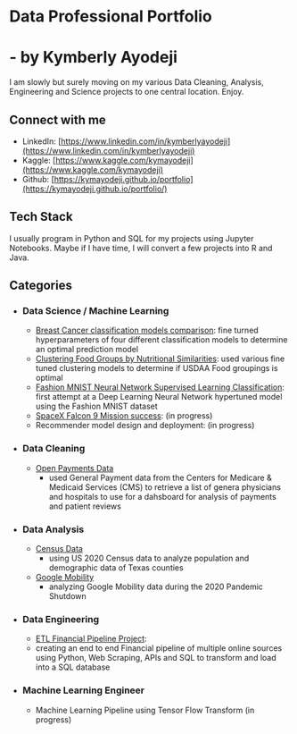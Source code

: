 # Data Professional Portfolio
# - by Kymberly Ayodeji

I am slowly but surely moving on my various Data Cleaning, Analysis, Engineering and Science projects to one central location. Enjoy.

## Connect with me
- LinkedIn: [https://www.linkedin.com/in/kymberlyayodeji](https://www.linkedin.com/in/kymberlyayodeji)
- Kaggle: [https://www.kaggle.com/kymayodeji](https://www.kaggle.com/kymayodeji)
- Github: [https://kymayodeji.github.io/portfolio](https://kymayodeji.github.io/portfolio/)

## Tech Stack
I usually program in Python and SQL for my projects using Jupyter Notebooks. Maybe if I have time, I will convert a few projects into R and Java.

## Categories

- ### Data Science / Machine Learning

  * [Breast Cancer classification models comparison](https://github.com/kymayodeji/cancer_classification/tree/main): fine turned hyperparameters of four different classification models to determine an optimal prediction model
  * [Clustering Food Groups by Nutritional Similarities](https://github.com/kymayodeji/nutrition_clustering): used various fine tuned clustering models to determine if USDAA Food groupings is optimal
  * [Fashion MNIST Neural Network Supervised Learning Classification](https://github.com/kymayodeji/ibm_ml_course/blob/main/course5_DeepLearning/fashion.ipynb): first attempt at a Deep Learning Neural Network hypertuned model using the Fashion MNIST dataset
  * [SpaceX Falcon 9 Mission success](https://github.com/kymayodeji/SpaceXClassification): (in progress)
  * Recommender model design and deployment: (in progress)

- ### Data Cleaning
  * [Open Payments Data](https://github.com/kymayodeji/DEProjects)
    - used General Payment data from the Centers for Medicare & Medicaid Services (CMS) to retrieve a list of genera physicians and hospitals to use for a dahsboard for analysis of payments and patient reviews
 
    
- ### Data Analysis
  * [Census Data](https://github.com/kymayodeji/texascensus)
    - using US 2020 Census data to analyze population and demographic data of Texas counties
  * [Google Mobility](https://github.com/kymayodeji/Mobility)
    - analyzing Google Mobility data during the 2020 Pandemic Shutdown
    
- ### Data Engineering
  * [ETL Financial Pipeline Project](https://github.com/kymayodeji/financialpipeline):
  * creating an end to end Financial pipeline of multiple online sources using Python, Web Scraping, APIs and SQL to transform and load into a SQL database
 
    

    
- ### Machine Learning Engineer
  
  * Machine Learning Pipeline using Tensor Flow Transform (in progress)
  
